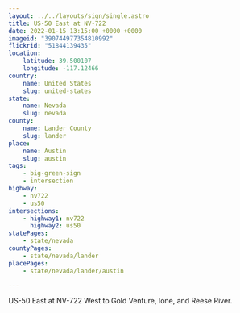```yaml
---
layout: ../../layouts/sign/single.astro
title: US-50 East at NV-722
date: 2022-01-15 13:15:00 +0000 +0000
imageid: "390744977354810992"
flickrid: "51844139435"
location:
    latitude: 39.500107
    longitude: -117.12466
country:
    name: United States
    slug: united-states
state:
    name: Nevada
    slug: nevada
county:
    name: Lander County
    slug: lander
place:
    name: Austin
    slug: austin
tags:
    - big-green-sign
    - intersection
highway:
    - nv722
    - us50
intersections:
    - highway1: nv722
      highway2: us50
statePages:
    - state/nevada
countyPages:
    - state/nevada/lander
placePages:
    - state/nevada/lander/austin

---
```

US-50 East at NV-722 West to Gold Venture, Ione, and Reese River.